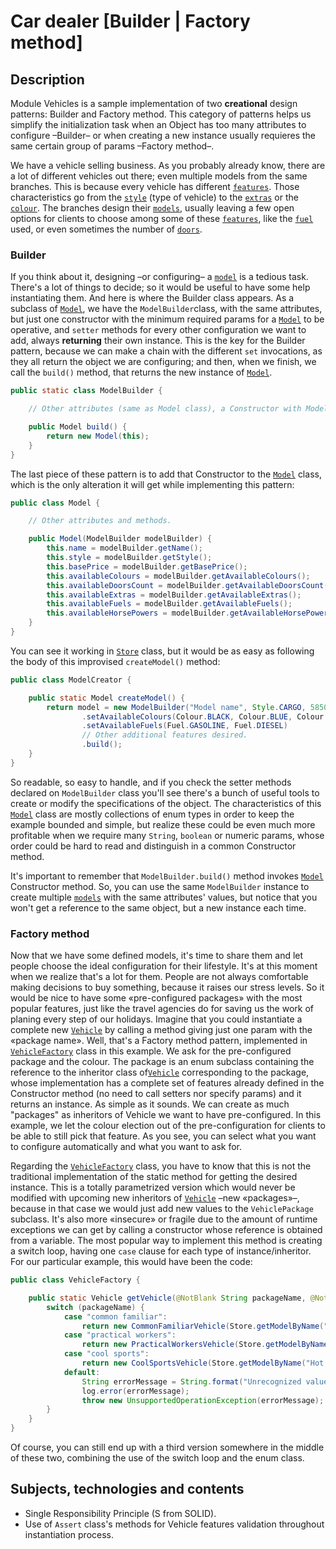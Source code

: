 # Car dealer \[Builder | Factory method\]

## Description

Module Vehicles is a sample implementation of two **creational** design patterns: Builder and Factory method. This
category of patterns helps us simplify the initialization task when an Object has too many attributes to configure –Builder–
or when creating a new instance usually requieres the same certain group of params –Factory method–.

We have a vehicle selling business. As you probably already know, there are a lot of different vehicles out there; even multiple
models from the same branches. This is because every vehicle has different [`features`](src/main/java/feature/Feature.java).
Those characteristics go from the [`style`](src/main/java/feature/Style.java) (type of vehicle) to the [`extras`](src/main/java/feature/Extra.java)
or the [`colour`](src/main/java/feature/Colour.java). The branches design their [`models`](src/main/java/vehicle/Model.java), usually leaving a few
open options for clients to choose among some of these [`features`](src/main/java/feature/Feature.java),
like the [`fuel`](src/main/java/feature/Fuel.java) used, or even sometimes the number of [`doors`](src/main/java/feature/DoorsCount.java).

### Builder

If you think about it, designing –or configuring– a [`model`](src/main/java/vehicle/Model.java) is a tedious task.
There's a lot of things to decide; so it would be useful to have some help instantiating them. And here is where
the Builder class appears. As a subclass of [`Model`](src/main/java/vehicle/Model.java), we have the `ModelBuilder`class,
with the same attributes, but just one constructor with the minimum required params for a [`Model`](src/main/java/vehicle/Model.java)
to be operative, and `setter` methods for every other configuration we want to add, always **returning** their own instance.
This is the key for the Builder pattern, because we can make a chain with the different `set` invocations, as they all return
the object we are configuring; and then, when we finish, we call the `build()` method, that returns the new instance
of [`Model`](src/main/java/vehicle/Model.java).

````java
public static class ModelBuilder {

    // Other attributes (same as Model class), a Constructor with Model's required attributes and setter methods.

    public Model build() {
        return new Model(this);
    }
}
````

The last piece of these pattern is to add that Constructor to the [`Model`](src/main/java/vehicle/Model.java) class,
which is the only alteration it will get while implementing this pattern:

````java
public class Model {

    // Other attributes and methods.

    public Model(ModelBuilder modelBuilder) {
        this.name = modelBuilder.getName();
        this.style = modelBuilder.getStyle();
        this.basePrice = modelBuilder.getBasePrice();
        this.availableColours = modelBuilder.getAvailableColours();
        this.availableDoorsCount = modelBuilder.getAvailableDoorsCount();
        this.availableExtras = modelBuilder.getAvailableExtras();
        this.availableFuels = modelBuilder.getAvailableFuels();
        this.availableHorsePowers = modelBuilder.getAvailableHorsePowers();
    }
}
````

You can see it working in [`Store`](src/main/java/business/Store.java) class, but it would be as easy as following
the body of this improvised `createModel()` method:

````java
public class ModelCreator {

    public static Model createModel() {
        return model = new ModelBuilder("Model name", Style.CARGO, 5850f)
                .setAvailableColours(Colour.BLACK, Colour.BLUE, Colour.BROWN)
                .setAvailableFuels(Fuel.GASOLINE, Fuel.DIESEL)
                // Other additional features desired.
                .build();
    }
}
````

So readable, so easy to handle, and if you check the setter methods declared on `ModelBuilder` class you'll see
there's a bunch of useful tools to create or modify the specifications of the object. The characteristics of this
[`Model`](src/main/java/business/Store.java) class are mostly collections of enum types in order to keep the example
bounded and simple, but realize these could be even much more profitable when we require many `String`, `boolean`
or numeric params, whose order could be hard to read and distinguish in a common Constructor method.

It's important to remember that `ModelBuilder.build()` method invokes [`Model`](src/main/java/vehicle/Model.java) Constructor
method. So, you can use the same `ModelBuilder` instance to create multiple [`models`](src/main/java/vehicle/Model.java)
with the same attributes' values, but notice that you won't get a reference to the same object, but a new instance each time.

### Factory method

Now that we have some defined models, it's time to share them and let people choose the ideal
configuration for their lifestyle. It's at this moment when we realize that's a lot for them. People are not always comfortable
making decisions to buy something, because it raises our stress levels. So it would be nice to have some
«pre-configured packages» with the most popular features, just like the travel agencies do for
saving us the work of planing every step of our holidays. Imagine that you could instantiate a complete
new [`Vehicle`](src/main/java/vehicle/Vehicle.java) by calling a method giving just one param with the «package name».
Well, that's a Factory method pattern, implemented in [`VehicleFactory`](src/main/java/vehicle/VehicleFactory.java) class
in this example. We ask for the pre-configured package and the colour. The package is an enum subclass containing
the reference to the inheritor class of[`Vehicle`](src/main/java/vehicle/Vehicle.java) corresponding to the package,
whose implementation has a complete set of features already defined in the Constructor method
(no need to call setters nor specify params) and it returns an instance. As simple
as it sounds. We can create as much "packages" as inheritors of Vehicle we want to have pre-configured. In this
example, we let the colour election out of the pre-configuration for clients to be able to still pick that feature. As you see,
you can select what you want to configure automatically and what you want to ask for.

Regarding the [`VehicleFactory`](src/main/java/vehicle/VehicleFactory.java) class, you have
to know that this is not the traditional implementation of the static method for getting the desired instance.
This is a totally parametrized version which would never be modified with upcoming new inheritors
of [`Vehicle`](src/main/java/vehicle/Vehicle.java) –new «packages»–, because in that case we would just
add new values to the `VehiclePackage` subclass. It's also more «insecure» or fragile due to the amount of runtime
exceptions we can get by calling a constructor whose reference is obtained from a variable. The most popular
way to implement this method is creating a switch loop, having one `case` clause for each type of instance/inheritor.
For our particular example, this would have been the code:

````java
public class VehicleFactory {

    public static Vehicle getVehicle(@NotBlank String packageName, @NotBlank String colour) {
        switch (packageName) {
            case "common familiar":
                return new CommonFamiliarVehicle(Store.getModelByName("Urban Family"), colour);
            case "practical workers":
                return new PracticalWorkersVehicle(Store.getModelByName("Hard Labourer"), colour);
            case "cool sports":
                return new CoolSportsVehicle(Store.getModelByName("Hot Player"), colour);
            default:
                String errorMessage = String.format("Unrecognized value for pack ame [%s] or colour [%s].", packageName, colour);
                log.error(errorMessage);
                throw new UnsupportedOperationException(errorMessage);
        }
    }
}
````

Of course, you can still end up with a third version somewhere in the middle of these two, combining the use of
the switch loop and the enum class.

## Subjects, technologies and contents

- Single Responsibility Principle (S from SOLID).
- Use of `Assert` class's methods for Vehicle features validation throughout instantiation process.